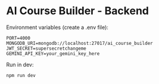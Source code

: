 # AI Course Builder - Backend

Environment variables (create a .env file):

```
PORT=4000
MONGODB_URI=mongodb://localhost:27017/ai_course_builder
JWT_SECRET=supersecretchangeme
GEMINI_API_KEY=your_gemini_key_here
```

Run in dev:

```
npm run dev
```

